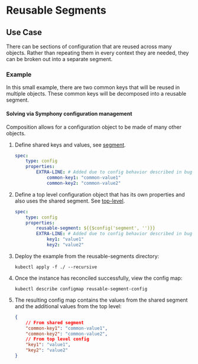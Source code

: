 # Reusable Segments

## Use Case

There can be sections of configuration that are reused across many objects. Rather than repeating them in every context they are needed, they can be broken out into a separate segment.

### Example

In this small example, there are two common keys that will be reused in multiple objects.  These common keys will be decomposed into a reusable segment.

#### Solving via Symphony configuration management

Composition allows for a configuration object to be made of many other objects.

1. Define shared keys and values, see [segment](./catalogs/segment.yml).

    ```yml
    spec:
        type: config
        properties:
            EXTRA-LINE: # Added due to config behavior described in bug: https://github.com/eclipse-symphony/symphony/issues/202
                common-key1: "common-value1"
                common-key2: "common-value2"
    ```

1. Define a top level configuration object that has its own properties and also uses the shared segment.  See [top-level](./catalogs/top-level.yml).

    ```yml
    spec:
        type: config
        properties:
            reusable-segment: ${{$config('segment', '')}}
            EXTRA-LINE: # Added due to config behavior described in bug: https://github.com/eclipse-symphony/symphony/issues/202
                key1: "value1"
                key2: "value2"
    ```

1. Deploy the example from the reusable-segments directory:

    `kubectl apply -f ./ --recursive`
1. Once the instance has reconciled successfully, view the config map:

    `kubectl describe configmap reusable-segment-config`
1. The resulting config map contains the values from the shared segment and the additional values from the top level:

    ```json
    {
        // From shared segment
        "common-key1": "common-value1",
        "common-key2": "common-value2",
        // From top level config
        "key1": "value1",
        "key2": "value2"
    }
    ```
